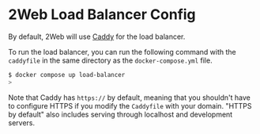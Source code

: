# 2Web Load Balancer Config

By default, 2Web will use [Caddy](https://caddyserver.com/) for the load
balancer.

To run the load balancer, you can run the following command with the `caddyfile`
in the same directory as the `docker-compose.yml` file.

```sh
$ docker compose up load-balancer
>
```

Note that Caddy has `https://` by default, meaning that you shouldn't have to
configure HTTPS if you modify the `Caddyfile` with your domain.
"HTTPS by default" also includes serving through localhost and development
servers.
